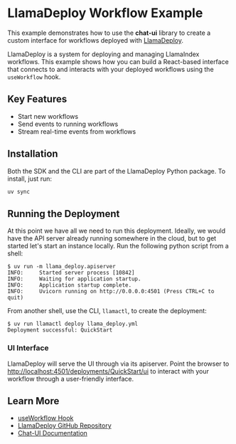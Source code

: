 # LlamaDeploy Workflow Example

This example demonstrates how to use the **chat-ui** library to create a custom interface for workflows deployed with [LlamaDeploy](https://github.com/run-llama/llama_deploy).

LlamaDeploy is a system for deploying and managing LlamaIndex workflows. This example shows how you can build a React-based interface that connects to and interacts with your deployed workflows using the `useWorkflow` hook.

## Key Features

- Start new workflows
- Send events to running workflows
- Stream real-time events from workflows

## Installation

Both the SDK and the CLI are part of the LlamaDeploy Python package. To install, just run:

```bash
uv sync
```

## Running the Deployment

At this point we have all we need to run this deployment. Ideally, we would have the API server already running
somewhere in the cloud, but to get started let's start an instance locally. Run the following python script
from a shell:

```
$ uv run -m llama_deploy.apiserver
INFO:     Started server process [10842]
INFO:     Waiting for application startup.
INFO:     Application startup complete.
INFO:     Uvicorn running on http://0.0.0.0:4501 (Press CTRL+C to quit)
```

From another shell, use the CLI, `llamactl`, to create the deployment:

```
$ uv run llamactl deploy llama_deploy.yml
Deployment successful: QuickStart
```

### UI Interface

LlamaDeploy will serve the UI through via its apiserver.
Point the browser to [http://localhost:4501/deployments/QuickStart/ui](http://localhost:4501/deployments/QuickStart/ui) to interact with your workflow through a user-friendly interface.

## Learn More

- [useWorkflow Hook](../../docs/chat-ui/hooks.mdx#useworkflow)
- [LlamaDeploy GitHub Repository](https://github.com/run-llama/llama_deploy)
- [Chat-UI Documentation](../../docs/chat-ui/)
